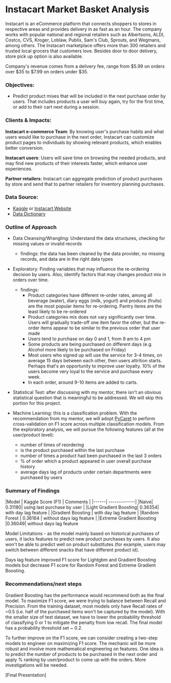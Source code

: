 # Instacart Market Basket Analysis
 
Instacart is an eCommerce platform that connects shoppers to stores in respective areas and provides delivery in as fast as an hour. The company works with popular national and regional retailers such as Albertsons, ALDI, Costco, CVS, Kroger, Loblaw, Publix, Sam's Club, Sprouts, and Wegmans, among others. The Instacart marketplace offers more than 300 retailers and trusted local grocers that customers love. Besides door to door delivery, store pick up option is also available. 

Company's revenue comes from a delivery fee, range from $5.99 on orders over $35 to $7.99 on orders under $35.

### Objectives:
- Predict product mixes that will be included in the next purchase order by users. That includes products a user will buy again, try for the first time, or add to their cart next during a session.


### Clients & Impacts:

**Instacart e-commerce Team**: By knowing user's purchase habits and what users would like to purchase in the next order, Instacart can customize product pages to individuals by showing relevant products, which enables better conversion.

**Instacart users**: Users will save time on browsing the needed products, and may find new products of their interests faster, which enhance user experiences.

**Partner retailers**: Instacart can aggregate prediction of product purchases by store and send that to partner retailers for inventory planning purchases.

### Data Source:
- [Kaggle](https://www.kaggle.com/c/instacart-market-basket-analysis/data) or [Instacart Website](https://www.instacart.com/datasets/grocery-shopping-2017)
- [Data Dictionary](https://gist.github.com/jeremystan/c3b39d947d9b88b3ccff3147dbcf6c6b)


### Outline of Approach

* Data Cleansing/Wrangling: Understand the data structures, checking for missing values or invalid records
    - findings: the data has been cleaned by the data provider, no missing records, and data are in the right data types

* Exploratory: Finding variables that may influence the re-ordering decision by users. Also, identify factors that may changes product mix in orders over time.
    - findings: 
        - Product categories have different re-order rates, among all beverage (water), diary eggs (milk, yogurt) and produce (fruits) are the most popular items for re-ordering. Pantry items are the least likely to be re-ordered
        - Product categories mix does not vary significantly over time. Users will gradually trade-off one item favor the other, but the re-order items appear to be similar to the previous order that user made
        - Users tend to purchase on day 0 and 1, from 9 am to 4 pm
        - Some products are being purchased on different days (e.g. Alcohol more likely to be purchased on Friday)
        - Most users who signed up will use the service for 3-4 times, on average 15 days between each other, then users attrition starts. Perhaps that's an opportunity to improve user loyalty. 10% of the users become very loyal to the service and purchase every week.
        - In each order, around 9-10 items are added to carts.

* Statistical Test: after discussing with my mentor, there isn't an obvious statistical question that is meaningful to be addressed. We will skip this portion for this project.

* Machine Learning: this is a classification problem. With the recommendation from my mentor, we will adopt [PyCaret](https://pycaret.org/guide/) to perform cross-validation on F1 score across multiple classification models. From the exploratory analysis, we will pursue the following features (all at the user/product level):
    - number of times of reordering
    - is the product purchased within the last purchase
    - number of times a product had been purchased in the last 3 orders
    - % of order which a product appeared in user overall purchase history
    - average days lag of products under certain departments were purchased by users

### Summary of Findings

|Model | Kaggle Score (F1) | Comments |
|------| -------------|
|Naive| 0.31180| using last purchase by user |
|Light Gradient Boosting| 0.36354| with day lag feature |
|Gradient Boosting | with day lag feature |
|Random Forest | 0.36164 | without days lag feature |
|Extreme Gradient Boosting |0.36049| without days lag feature


Model Limitations - as the model mainly based on historical purchases of users, it lacks features to predict new product purchases by users. It also won't be able to predict well on product substitutes (for example, users may switch between different snacks that have different product id).

Days lag feature improved F1 score for Lightgbm and Gradient Boosting models but decrease F1 score for Random Forest and Extreme Gradient Boosting.

### Recommendations/next steps

Gradient Boosting has the performance would recommend both as the final model. To maximize F1 score, we were trying to balance between Recall and Precision. From the training dataset, most models only have Recall rates of ~0.5 (i.e. half of the purchased items won't be captured by the model). With the smaller size of test dataset, we have to lower the probability threshold of classifying 0 or 1 to mitigate the penalty from low recall. The final model has a probability threshold set ~ 0.2.

To further improve on the F1 score, we can consider creating a two-step models to engineer on maximizing F1 score. The mechanic will be more robust and involve more mathematical engineering on features. One idea is to predict the number of products to be purchased in the next order and apply % ranking by user/product to come up with the orders. More investigations will be needed.


[Final Presentation]
